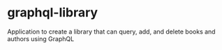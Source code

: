 # graphql-library

Application to create a library that can query, add, and delete books and authors using GraphQL
